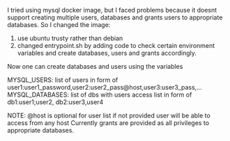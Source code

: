 I tried using mysql docker image, but I faced problems because it doesnt support
creating multiple users, databases and grants users to appropriate databases.
So I changed the image:

1. use ubuntu trusty rather than debian
2. changed entrypoint.sh by adding code to check certain environment variables and
create databases, users and grants accordingly.

Now one can create databases and users using the variables

MYSQL_USERS: list of users in form of user1:user1_password,user2:user2_pass@host,user3:user3_pass,...
MYSQL_DATABASES: list of dbs with users access list in form of db1:user1;user2, db2:user3,user4

NOTE: @host is optional for user list if not provided user will be able to access from any host
Currently grants are provided as all privileges to appropriate databases.
